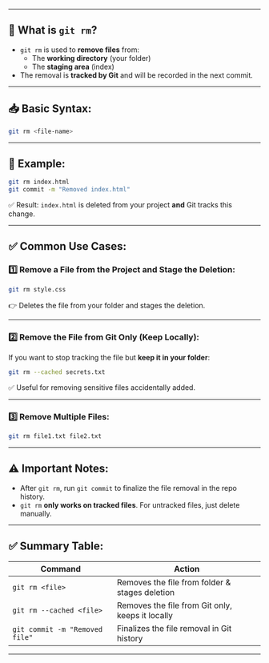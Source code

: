 
---

## 📌 **What is `git rm`?**
- `git rm` is used to **remove files** from:
  - The **working directory** (your folder)
  - The **staging area** (index)
- The removal is **tracked by Git** and will be recorded in the next commit.

---

## 📥 **Basic Syntax:**
```bash
git rm <file-name>
```

---

## 🔎 **Example:**
```bash
git rm index.html
git commit -m "Removed index.html"
```
✅ Result: `index.html` is deleted from your project **and** Git tracks this change.

---

## ✅ **Common Use Cases:**

### 1️⃣ **Remove a File from the Project and Stage the Deletion:**
```bash
git rm style.css
```
👉 Deletes the file from your folder and stages the deletion.

---

### 2️⃣ **Remove the File from Git Only (Keep Locally):**
If you want to stop tracking the file but **keep it in your folder**:
```bash
git rm --cached secrets.txt
```
✅ Useful for removing sensitive files accidentally added.

---

### 3️⃣ **Remove Multiple Files:**
```bash
git rm file1.txt file2.txt
```

---

## ⚠️ **Important Notes:**
- After `git rm`, run `git commit` to finalize the file removal in the repo history.
- `git rm` **only works on tracked files**. For untracked files, just delete manually.

---

## ✅ **Summary Table:**

| Command                      | Action                                 |
|----------------------------- |----------------------------------------|
| `git rm <file>`              | Removes the file from folder & stages deletion |
| `git rm --cached <file>`     | Removes the file from Git only, keeps it locally |
| `git commit -m "Removed file"` | Finalizes the file removal in Git history |

---
